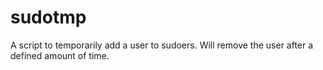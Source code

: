 sudotmp
=======

A script to temporarily add a user to sudoers. Will remove the user after a defined amount of time. 
